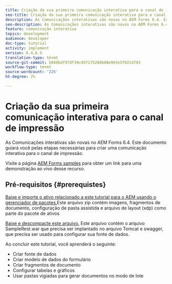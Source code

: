 ```yaml
---
title: Criação da sua primeira comunicação interativa para o canal de impressão
seo-title: Criação da sua primeira comunicação interativa para o canal de impressão
description: As Comunicações interativas são novas no AEM Forms 6.4. Este documento guiará você pelas etapas necessárias para criar uma comunicação interativa para o canal de impressão.
seo-description: As Comunicações interativas são novas no AEM Forms 6.4. Este documento guiará você pelas etapas necessárias para criar uma comunicação interativa para o canal de impressão.
feature: comunicação interativa
topics: development
audience: developer
doc-type: tutorial
activity: implement
version: 6.4,6.5
translation-type: tm+mt
source-git-commit: b040bdf97df39c45f175288608e965e5f0214703
workflow-type: tm+mt
source-wordcount: '225'
ht-degree: 2%

---
```



# Criação da sua primeira comunicação interativa para o canal de impressão

As Comunicações interativas são novas no AEM Forms 6.4. Este documento guiará você pelas etapas necessárias para criar uma comunicação interativa para o canal de impressão.

Visite a página [AEM Forms samples](https://forms.enablementadobe.com/content/samples/samples.html?query=0) para obter um link para uma demonstração ao vivo desse recurso.

## Pré-requisitos {#prerequistes}

[Baixe e importe o ativo relacionado a este tutorial para o AEM usando o gerenciador de pacotes.](assets/gettingstartedassets.zip)Este arquivo zip contém imagens, fragmentos de documento, configuração de pasta assistida e arquivo de layout (xdp) como parte do pacote de ativos

[Baixe e descompacte este arquivo.](assets/warfileandswaggerfile.zip) Este arquivo contém o arquivo SampleRest.war que precisa ser implantado no arquivo Tomcat e swagger, que precisa ser usado para configurar sua fonte de dados.

Ao concluir este tutorial, você aprenderá o seguinte:

* Criar fonte de dados
* Criar modelo de dados do formulário
* Criar fragmentos de documento
* Configurar tabelas e gráficos
* Usar pastas vigiadas para gerar documentos no modo de lote


